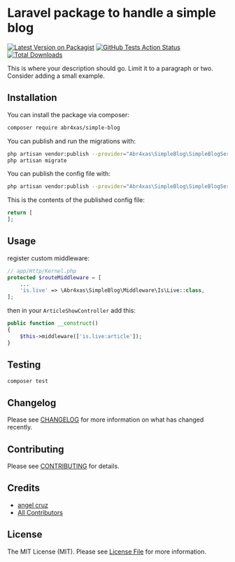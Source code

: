 # Laravel package to handle a simple blog

[![Latest Version on Packagist](https://img.shields.io/packagist/v/abr4xas/simple-blog.svg?style=flat-square)](https://packagist.org/packages/abr4xas/simple-blog)
[![GitHub Tests Action Status](https://img.shields.io/github/workflow/status/abr4xas/simple-blog/run-tests?label=tests)](https://github.com/abr4xas/simple-blog/actions?query=workflow%3ATests+branch%3Amaster)
[![Total Downloads](https://img.shields.io/packagist/dt/abr4xas/simple-blog.svg?style=flat-square)](https://packagist.org/packages/abr4xas/simple-blog)


This is where your description should go. Limit it to a paragraph or two. Consider adding a small example.


## Installation

You can install the package via composer:

```bash
composer require abr4xas/simple-blog
```

You can publish and run the migrations with:

```bash
php artisan vendor:publish --provider="Abr4xas\SimpleBlog\SimpleBlogServiceProvider" --tag="migrations"
php artisan migrate
```

You can publish the config file with:
```bash
php artisan vendor:publish --provider="Abr4xas\SimpleBlog\SimpleBlogServiceProvider" --tag="config"
```

This is the contents of the published config file:

```php
return [
];
```

## Usage

register custom middleware:

```php
// app/Http/Kernel.php
protected $routeMiddleware = [
    ...
	'is.live' => \Abr4xas\SimpleBlog\Middleware\Is\Live::class,
];
```
then in your `ArticleShowController` add this:

```php
public function __construct()
{
	$this->middleware(['is.live:article']);
}
```

## Testing

```bash
composer test
```

## Changelog

Please see [CHANGELOG](CHANGELOG.md) for more information on what has changed recently.

## Contributing

Please see [CONTRIBUTING](.github/CONTRIBUTING.md) for details.

## Credits

- [angel cruz](https://github.com/abr4xas)
- [All Contributors](../../contributors)

## License

The MIT License (MIT). Please see [License File](LICENSE.md) for more information.
